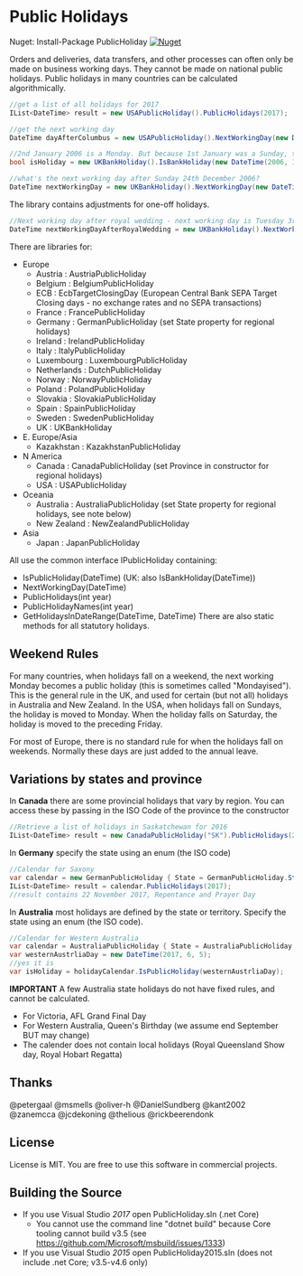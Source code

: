 Public Holidays
===============

Nuget: Install-Package PublicHoliday [![Nuget](https://img.shields.io/nuget/v/PublicHoliday.svg) ](https://www.nuget.org/packages/PublicHoliday/)

Orders and deliveries, data transfers, and other processes can often only be made on business working days. They cannot be made on national public holidays. Public holidays in many countries can be calculated algorithmically. 

```C#
//get a list of all holidays for 2017
IList<DateTime> result = new USAPublicHoliday().PublicHolidays(2017);

//get the next working day
DateTime dayAfterColumbus = new USAPublicHoliday().NextWorkingDay(new DateTime(2006, 10, 8)); //returns 10 October 2006

//2nd January 2006 is a Monday. But because 1st January was a Sunday, the bank holiday is the next Monday
bool isHoliday = new UKBankHoliday().IsBankHoliday(new DateTime(2006, 1, 2)); //returns true

//what's the next working day after Sunday 24th December 2006?
DateTime nextWorkingDay = new UKBankHoliday().NextWorkingDay(new DateTime(2006, 12, 24)); //returns 27 December 2006
```

The library contains adjustments for one-off holidays.

```C#
//Next working day after royal wedding - next working day is Tuesday 3rd May (Monday 2nd is MayDay)
DateTime nextWorkingDayAfterRoyalWedding = new UKBankHoliday().NextWorkingDay(new DateTime(2011, 4, 29));
```

There are libraries for:
- Europe
  - Austria : AustriaPublicHoliday
  - Belgium : BelgiumPublicHoliday
  - ECB : EcbTargetClosingDay (European Central Bank SEPA Target Closing days - no exchange rates and no SEPA transactions)
  - France : FrancePublicHoliday
  - Germany : GermanPublicHoliday (set State property for regional holidays)
  - Ireland : IrelandPublicHoliday
  - Italy : ItalyPublicHoliday
  - Luxembourg : LuxembourgPublicHoliday
  - Netherlands : DutchPublicHoliday
  - Norway : NorwayPublicHoliday
  - Poland : PolandPublicHoliday
  - Slovakia : SlovakiaPublicHoliday
  - Spain : SpainPublicHoliday
  - Sweden : SwedenPublicHoliday
  - UK : UKBankHoliday
- E. Europe/Asia
  - Kazakhstan : KazakhstanPublicHoliday
- N America
  - Canada : CanadaPublicHoliday (set Province in constructor for regional holidays)
  - USA : USAPublicHoliday
- Oceania
  - Australia : AustraliaPublicHoliday (set State property for regional holidays, see note below)
  - New Zealand : NewZealandPublicHoliday
- Asia
  - Japan : JapanPublicHoliday

All use the common interface IPublicHoliday containing:
- IsPublicHoliday(DateTime) (UK: also IsBankHoliday(DateTime))
- NextWorkingDay(DateTime)
- PublicHolidays(int year)
- PublicHolidayNames(int year)
- GetHolidaysInDateRange(DateTime, DateTime)
There are also static methods for all statutory holidays.

## Weekend Rules

For many countries, when holidays fall on a weekend, the next working Monday becomes a public holiday (this is sometimes called "Mondayised"). This is the general rule in the UK, and used for certain (but not all) holidays in Australia and New Zealand. In the USA, when holidays fall on Sundays, the holiday is moved to Monday. When the holiday falls on Saturday, the holiday is moved to the preceding Friday.

For most of Europe, there is no standard rule for when the holidays fall on weekends. Normally these days are just added to the annual leave.  

## Variations by states and province 

In **Canada** there are some provincial holidays that vary by region. You can access these by passing in the ISO Code of the province to the constructor
```C#
//Retrieve a list of holidays in Saskatchewan for 2016
IList<DateTime> result = new CanadaPublicHoliday("SK").PublicHolidays(2016);
```

In **Germany** specify the state using an enum (the ISO code)
```C#
//Calendar for Saxony
var calendar = new GermanPublicHoliday { State = GermanPublicHoliday.States.SN };
IList<DateTime> result = calendar.PublicHolidays(2017);
//result contains 22 November 2017, Repentance and Prayer Day
```

In **Australia** most holidays are defined by the state or territory. Specify the state using an enum (the ISO code).
```C#
//Calendar for Western Australia
var calendar = AustraliaPublicHoliday { State = AustraliaPublicHoliday.States.WA };
var westernAustrliaDay = new DateTime(2017, 6, 5);
//yes it is
var isHoliday = holidayCalendar.IsPublicHoliday(westernAustrliaDay);
```

**IMPORTANT** A few Australia state holidays do not have fixed rules, and cannot be calculated.  
*  For Victoria, AFL Grand Final Day
*  For Western Australia, Queen's Birthday (we assume end September BUT may change)
*  The calender does not contain local holidays (Royal Queensland Show day, Royal Hobart Regatta)

## Thanks
@petergaal
@msmells
@oliver-h
@DanielSundberg
@kant2002
@zanemcca
@jcdekoning
@thelious
@rickbeerendonk

## License

License is MIT. You are free to use this software in commercial projects.

## Building the Source

* If you use Visual Studio *2017* open PublicHoliday.sln (.net Core)
  * You cannot use the command line "dotnet build" because Core tooling cannot build v3.5 (see https://github.com/Microsoft/msbuild/issues/1333)
* If you use Visual Studio *2015* open PublicHoliday2015.sln (does not include .net Core; v3.5-v4.6 only)
